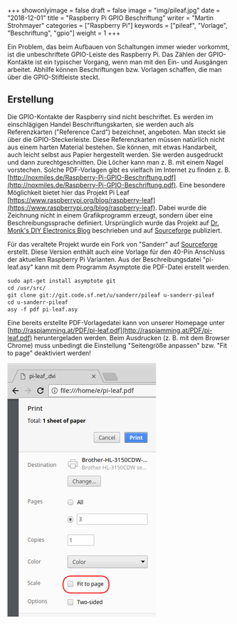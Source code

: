 ﻿+++
showonlyimage = false
draft = false
image = "img/pileaf.jpg"
date = "2018-12-01"
title = "Raspberry Pi GPIO Beschriftung"
writer = "Martin Strohmayer"
categories = ["Raspberry Pi"]
keywords = ["pileaf", "Vorlage", "Beschriftung", "gpio"]
weight = 1
+++


Ein Problem, das beim Aufbauen von Schaltungen immer wieder vorkommt, ist die unbeschriftete GPIO-Leiste des Raspberry Pi. Das Zählen der GPIO-Kontakte ist ein typischer Vorgang, wenn man mit den Ein- und Ausgängen arbeitet. Abhilfe können Beschriftungen bzw. Vorlagen schaffen, die man über die GPIO-Stiftleiste steckt.
<!--more-->

## Erstellung

Die GPIO-Kontakte der Raspberry sind nicht beschriftet. Es werden im einschlägigen Handel Beschriftungskarten, sie werden auch als Referenzkarten ("Reference Card") bezeichnet, angeboten. Man steckt sie über die GPIO-Steckerleiste. Diese Referenzkarten müssen natürlich nicht aus einem harten Material bestehen. Sie können, mit etwas Handarbeit, auch leicht selbst aus Papier hergestellt werden. Sie werden ausgedruckt und dann zurechtgeschnitten. Die Löcher kann man z. B. mit einem Nagel vorstechen. Solche PDF-Vorlagen gibt es vielfach im Internet zu finden z. B. [http://noxmiles.de/Raspberry-Pi-GPIO-Beschriftung.pdf](http://noxmiles.de/Raspberry-Pi-GPIO-Beschriftung.pdf). Eine besondere Möglichkeit bietet hier das Projekt Pi Leaf [https://www.raspberrypi.org/blog/raspberry-leaf](https://www.raspberrypi.org/blog/raspberry-leaf). Dabei wurde die Zeichnung nicht in einem Grafikprogramm erzeugt, sondern über eine Beschreibungssprache definiert. Ursprünglich wurde das Projekt auf [Dr. Monk's DIY Electronics Blog](http://www.doctormonk.com/2013/02/raspberry-pi-and-breadboard-raspberry.html) beschrieben und auf [Sourceforge](https://sourceforge.net/projects/pileaf/) publiziert.

Für das veraltete Projekt wurde ein Fork von "Sanderr" auf [Sourceforge](https://sourceforge.net/u/sanderr/pileaf) erstellt. Diese Version enthält auch eine Vorlage für den 40-Pin Anschluss der aktuellen Raspberry Pi Varianten. Aus der Beschreibungsdatei "pi-leaf.asy" kann mit dem Programm Asymptote die PDF-Datei erstellt werden.

```
sudo apt-get install asymptote git
cd /usr/src/
git clone git://git.code.sf.net/u/sanderr/pileaf u-sanderr-pileaf
cd u-sanderr-pileaf
asy -f pdf pi-leaf.asy
```

Eine bereits erstellte PDF-Vorlagedatei kann von unserer Homepage unter [http://raspjamming.at/PDF/pi-leaf.pdf](http://raspjamming.at/PDF/pi-leaf.pdf) heruntergeladen werden. Beim Ausdrucken (z. B. mit dem Browser Chrome) muss unbedingt die Einstellung "Seitengröße anpassen" bzw. "Fit to page" deaktiviert werden!

![Chrome Drucken Dialog](../../img/pileaf-printer.png) 

